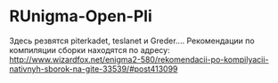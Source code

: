 RUnigma-Open-Pli
================


Здесь резвятся piterkadet, teslanet и Greder....
Рекомендации по компиляции сборки находятся по адресу:
http://www.wizardfox.net/enigma2-580/rekomendacii-po-kompilyacii-nativnyh-sborok-na-gite-33539/#post413099